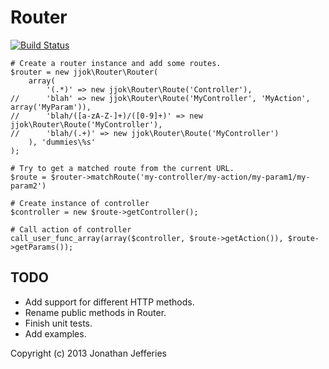 Router
======

[![Build Status](https://travis-ci.org/jjok/Router.png?branch=master)](https://travis-ci.org/jjok/Router)

	# Create a router instance and add some routes.
	$router = new jjok\Router\Router(
		array(
			'(.*)' => new jjok\Router\Route('Controller'),
	// 		'blah' => new jjok\Router\Route('MyController', 'MyAction', array('MyParam')),
	// 		'blah/([a-zA-Z-]+)/([0-9]+)' => new jjok\Router\Route('MyController'),
	// 		'blah/(.+)' => new jjok\Router\Route('MyController')
		), 'dummies\%s'
	);
	
	# Try to get a matched route from the current URL.
	$route = $router->matchRoute('my-controller/my-action/my-param1/my-param2')
	
	# Create instance of controller
	$controller = new $route->getController();
	
	# Call action of controller
	call_user_func_array(array($controller, $route->getAction()), $route->getParams());
	
TODO
----

* Add support for different HTTP methods.
* Rename public methods in Router.
* Finish unit tests.
* Add examples.

Copyright (c) 2013 Jonathan Jefferies
